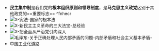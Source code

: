 - **民主集中制**是我们党的**根本组织原则和领导制度**，是**马克思主义政党**区别于其他政党的==重要标志== ^fnhecr
- ![X-宪法-国家的根本法](考研/政治/X-宪法-国家的根本法.md#^4n0c1v)
- ![X-新民主主义革命的三大法宝-总经验](考研/政治/X-新民主主义革命的三大法宝-总经验.md#^ngz1c9)
- ![X-把全面从严治党引向深入](考研/政治/X-把全面从严治党引向深入.md#^2xa46y)
- ![毛泽东-关于正确处理人民内部矛盾的问题-内部矛盾和社会主义基本矛盾-中国工业化道路](考研/政治/毛泽东-关于正确处理人民内部矛盾的问题-内部矛盾和社会主义基本矛盾-中国工业化道路.md#^czilpi)